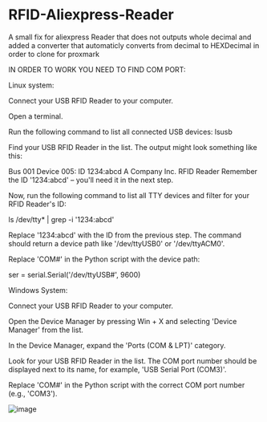 # RFID-Aliexpress-Reader

A small fix for aliexpress Reader that does not outputs whole decimal  and added a converter that automaticly converts from decimal to HEXDecimal in order to clone for proxmark


IN ORDER TO WORK YOU NEED TO FIND COM PORT:
 
Linux system:

Connect your USB RFID Reader to your computer.

Open a terminal.

Run the following command to list all connected USB devices:
lsusb

Find your USB RFID Reader in the list. The output might look something like this:

Bus 001 Device 005: ID 1234:abcd A Company Inc. RFID Reader
Remember the ID '1234:abcd' – you'll need it in the next step.

Now, run the following command to list all TTY devices and filter for your RFID Reader's ID:

ls /dev/tty* | grep -i '1234:abcd'

Replace '1234:abcd' with the ID from the previous step. The command should return a device path like '/dev/ttyUSB0' or '/dev/ttyACM0'.

Replace 'COM#' in the Python script with the device path:

ser = serial.Serial('/dev/ttyUSB#', 9600)


Windows System:

Connect your USB RFID Reader to your computer.

Open the Device Manager by pressing Win + X and selecting 'Device Manager' from the list.

In the Device Manager, expand the 'Ports (COM & LPT)' category.

Look for your USB RFID Reader in the list. The COM port number should be displayed next to its name, for example, 'USB Serial Port (COM3)'.

Replace 'COM#' in the Python script with the correct COM port number (e.g., 'COM3').

![image](https://github.com/blu3t00th/RFID-Aliexpress-Reader/assets/39458873/fba8c308-cfce-417c-8dc0-4a0d63621492)
